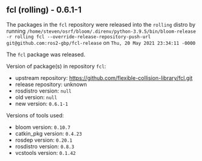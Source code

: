 ## fcl (rolling) - 0.6.1-1

The packages in the `fcl` repository were released into the `rolling` distro by running `/home/steven/osrf/bloom/.direnv/python-3.9.5/bin/bloom-release -r rolling fcl --override-release-repository-push-url git@github.com:ros2-gbp/fcl-release` on `Thu, 20 May 2021 23:34:11 -0000`

The `fcl` package was released.

Version of package(s) in repository `fcl`:

- upstream repository: https://github.com/flexible-collision-library/fcl.git
- release repository: unknown
- rosdistro version: `null`
- old version: `null`
- new version: `0.6.1-1`

Versions of tools used:

- bloom version: `0.10.7`
- catkin_pkg version: `0.4.23`
- rosdep version: `0.20.1`
- rosdistro version: `0.8.3`
- vcstools version: `0.1.42`


